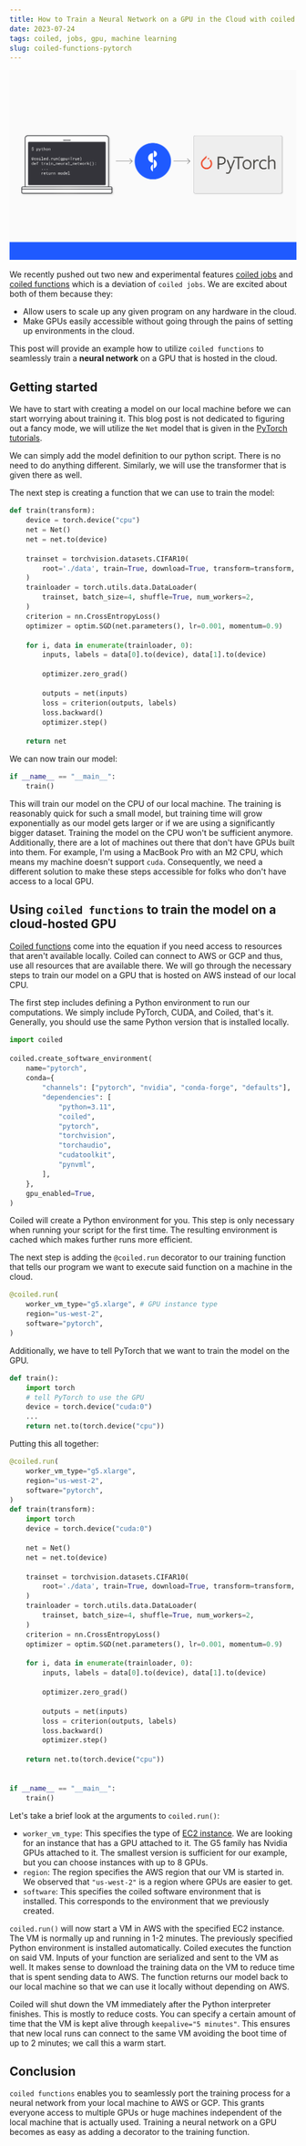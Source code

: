 ```yaml
---
title: How to Train a Neural Network on a GPU in the Cloud with coiled functions
date: 2023-07-24
tags: coiled, jobs, gpu, machine learning
slug: coiled-functions-pytorch
---
```


![](../images/coiled_run/coiled-run-pytorch.png)

We recently pushed out two new and experimental features [coiled jobs](https://docs.coiled.io/user_guide/labs/jobs.html?utm_source=phofl&utm_medium=coiled-functions-gpu)
and [coiled functions](https://docs.coiled.io/user_guide/labs/run.html?utm_source=phofl&utm_medium=coiled-functions-gpu)
which is a deviation of ``coiled jobs``. We are excited about both of them because they:

- Allow users to scale up any given program on any hardware in the cloud.
- Make GPUs easily accessible without going through the pains of setting up environments in the cloud.

This post will provide an example how to utilize ``coiled functions`` to seamlessly train a 
__neural network__ on a GPU that is hosted in the cloud.

## Getting started

We have to start with creating a model on our local machine before we can start worrying about
training it. This blog post is not dedicated to figuring out a fancy mode, we will utilize the
``Net`` model that is given in the [PyTorch tutorials](https://pytorch.org/tutorials/beginner/introyt/introyt1_tutorial.html#training-your-pytorch-model).

We can simply add the model definition to our python script. There is no need to do anything
different. Similarly, we will use the transformer that is given there as well.

The next step is creating a function that we can use to train the model:

```python
def train(transform):
    device = torch.device("cpu")
    net = Net()
    net = net.to(device)

    trainset = torchvision.datasets.CIFAR10(
        root='./data', train=True, download=True, transform=transform,
    )
    trainloader = torch.utils.data.DataLoader(
        trainset, batch_size=4, shuffle=True, num_workers=2,
    )
    criterion = nn.CrossEntropyLoss()
    optimizer = optim.SGD(net.parameters(), lr=0.001, momentum=0.9)

    for i, data in enumerate(trainloader, 0):
        inputs, labels = data[0].to(device), data[1].to(device)

        optimizer.zero_grad()

        outputs = net(inputs)
        loss = criterion(outputs, labels)
        loss.backward()
        optimizer.step()

    return net
```

We can now train our model:

```python
if __name__ == "__main__":
    train()
```

This will train our model on the CPU of our local machine. The training is reasonably quick for such
a small model, but training time will grow exponentially as our model gets larger or if we are
using a significantly bigger dataset. Training the model on the CPU won't be sufficient anymore.
Additionally, there are a lot of machines out there that don't have GPUs built into them. For example, I'm using a MacBook Pro with an M2 CPU, which means my machine doesn't support ``cuda``.
Consequently, we need a different solution to make these steps accessible for folks who don't have
access to a local GPU.

## Using ``coiled functions`` to train the model on a cloud-hosted GPU

[Coiled functions](https://docs.coiled.io/user_guide/labs/run.html?utm_source=phofl&utm_medium=coiled-functions-gpu) come into the equation if you 
need access to resources that aren't available
locally. Coiled can connect to AWS or GCP and thus, use all resources that are available there.
We will go through the necessary steps to train our model on a GPU that is hosted on AWS instead
of our local CPU. 

The first step includes defining a Python environment to run our computations. We simply include
PyTorch, CUDA, and Coiled, that's it. Generally, you should use the same Python version that is
installed locally.

```python
import coiled

coiled.create_software_environment(
    name="pytorch",
    conda={
        "channels": ["pytorch", "nvidia", "conda-forge", "defaults"],
        "dependencies": [
            "python=3.11",
            "coiled",
            "pytorch",
            "torchvision",
            "torchaudio",
            "cudatoolkit",
            "pynvml",
        ],
    },
    gpu_enabled=True,
)
```

Coiled will create a Python environment for you. This step is only necessary when running your 
script for the first time. The resulting environment is cached which makes further runs more
efficient.

The next step is adding the ``@coiled.run`` decorator to our training
function that tells our program we want to execute said function on a machine in the cloud.

```python
@coiled.run(
    worker_vm_type="g5.xlarge", # GPU instance type
    region="us-west-2",
    software="pytorch",
)
```

Additionally, we have to tell PyTorch that we want to train the model on the GPU.

```python
def train():
    import torch
    # tell PyTorch to use the GPU
    device = torch.device("cuda:0")
    ...
    return net.to(torch.device("cpu"))
```

Putting this all together:

```python
@coiled.run(
    worker_vm_type="g5.xlarge",
    region="us-west-2",
    software="pytorch",
)
def train(transform):
    import torch
    device = torch.device("cuda:0")

    net = Net()
    net = net.to(device)

    trainset = torchvision.datasets.CIFAR10(
        root='./data', train=True, download=True, transform=transform,
    )
    trainloader = torch.utils.data.DataLoader(
        trainset, batch_size=4, shuffle=True, num_workers=2,
    )
    criterion = nn.CrossEntropyLoss()
    optimizer = optim.SGD(net.parameters(), lr=0.001, momentum=0.9)

    for i, data in enumerate(trainloader, 0):
        inputs, labels = data[0].to(device), data[1].to(device)

        optimizer.zero_grad()

        outputs = net(inputs)
        loss = criterion(outputs, labels)
        loss.backward()
        optimizer.step()

    return net.to(torch.device("cpu"))


if __name__ == "__main__":
    train()
```

Let's take a brief look at the arguments to ``coiled.run()``:

- ``worker_vm_type``: This specifies the type of [EC2 instance](https://aws.amazon.com/ec2/instance-types/).
  We are looking for an instance that has a GPU attached to it. The G5 family has Nvidia GPUs
  attached to it. The smallest version is sufficient for our example, but you can choose instances
  with up to 8 GPUs.
- ``region``: The region specifies the AWS region that our VM is started in. We observed that ``"us-west-2"``
  is a region where GPUs are easier to get. 
- ``software``: This specifies the coiled software environment that is installed. This corresponds
  to the environment that we previously created.

``coiled.run()`` will now start a VM in AWS with the specified EC2 instance. The VM is normally up
and running in 1-2 minutes. The previously specified Python environment is installed automatically.
Coiled executes the function on said VM. Inputs of your function are serialized and sent to the VM
as well. It makes sense to download the training data on the VM to reduce time that is spent sending
data to AWS. The function returns our model back to our local machine so that we can use it locally
without depending on AWS.

Coiled will shut down the VM immediately after the Python interpreter finishes. This is mostly to
reduce costs. You can specify a certain amount of time that the VM is kept alive through 
``keepalive="5 minutes"``. This ensures that new local runs can connect to the same VM avoiding
the boot time of up to 2 minutes; we call this a warm start.

## Conclusion

``coiled functions`` enables you to seamlessly port the training process for a neural network
from your local machine to AWS or GCP. This grants everyone access to multiple GPUs or huge
machines independent of the local machine that is actually used. Training a neural network on a
GPU becomes as easy as adding a decorator to the training function.
